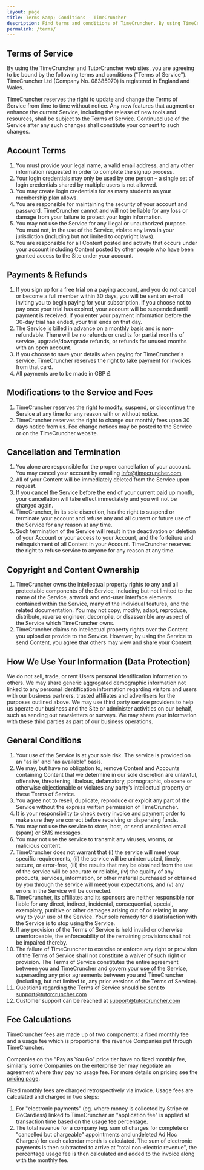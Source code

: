 ```yaml
---
layout: page
title: Terms &amp; Conditions - TimeCruncher
description: Find terms and conditions of TimeCruncher. By using TimeCruncher, you agree to these terms of use.
permalink: /terms/
---
```


## Terms of Service

By using the TimeCruncher and TutorCruncher web sites, you are agreeing to be bound by the following terms and conditions ("Terms of Service").
TimeCruncher Ltd (Company No. 08385970) is registered in England and Wales.

TimeCruncher reserves the right to update and change the Terms of Service from time to time without notice.
Any new features that augment or enhance the current Service, including the release of new tools and resources, 
shall be subject to the Terms of Service. Continued use of the Service after any such changes shall constitute your consent to such changes.

## Account Terms

1. You must provide your legal name, a valid email address, and any other information requested in order to complete the signup process.
1. Your login credentials may only be used by one person – a single set of login credentials shared by multiple users is not allowed.
1. You may create login credentials for as many students as your membership plan allows.
1. You are responsible for maintaining the security of your account and password. TimeCruncher cannot and will not be liable for any loss or damage from your failure to protect your login information.
1. You may not use the Service for any illegal or unauthorized purpose. You must not, in the use of the Service, violate any laws in your jurisdiction (including but not limited to copyright laws).
1. You are responsible for all Content posted and activity that occurs under your account including Content posted by other people who have been granted access to the Site under your account.

## Payments &amp; Refunds

1. If you sign up for a free trial on a paying account, and you do not cancel or become a full member within 30 days, you will be sent an e-mail inviting you to begin paying for your subscription. If you choose not to pay once your trial has expired, your account will be suspended until payment is received. If you enter your payment information before the 30-day trial has ended, your trial ends on that day.
1. The Service is billed in advance on a monthly basis and is non-refundable. There will be no refunds or credits for partial months of service, upgrade/downgrade refunds, or refunds for unused months with an open account.
1. If you choose to save your details when paying for TimeCruncher's service, TimeCruncher reserves the right to take payment for invoices from that card.
1. All payments are to be made in GBP £.

## Modifications to the Service and Fees

1. TimeCruncher reserves the right to modify, suspend, or discontinue the Service at any time for any reason with or without notice.
2. TimeCruncher reserves the right to change our monthly fees upon 30 days notice from us. Fee change notices may be posted to the Service or on the TimeCruncher website.

## Cancellation and Termination

1. You alone are responsible for the proper cancellation of your account. You may cancel your account by emailing info@timecruncher.com
1. All of your Content will be immediately deleted from the Service upon request.
1. If you cancel the Service before the end of your current paid up month, your cancellation will take effect immediately and you will not be charged again.
1. TimeCruncher, in its sole discretion, has the right to suspend or terminate your account and refuse any and all current or future use of the Service for any reason at any time.
1. Such termination of the Service will result in the deactivation or deletion of your Account or your access to your Account, and the forfeiture and relinquishment of all Content in your Account. TimeCruncher reserves the right to refuse service to anyone for any reason at any time.

## Copyright and Content Ownership

1. TimeCruncher owns the intellectual property rights to any and all protectable components of the Service, including but not limited to the name of the Service, artwork and end-user interface elements contained within the Service, many of the individual features, and the related documentation. You may not copy, modify, adapt, reproduce, distribute, reverse engineer, decompile, or disassemble any aspect of the Service which TimeCruncher owns.
1. TimeCruncher claims no intellectual property rights over the Content you upload or provide to the Service. However, by using the Service to send Content, you agree that others may view and share your Content.


## How We Use Your Information (Data Protection)

We do not sell, trade, or rent Users personal identification information to others. We may share generic aggregated demographic information not linked to any personal identification information regarding visitors and users with our business partners, trusted affiliates and advertisers for the purposes outlined above. We may use third party service providers to help us operate our business and the Site or administer activities on our behalf, such as sending out newsletters or surveys. We may share your information with these third parties as part of our business operations.

## General Conditions

1. Your use of the Service is at your sole risk. The service is provided on an "as is" and "as available" basis.
1. We may, but have no obligation to, remove Content and Accounts containing Content that we determine in our sole discretion are unlawful, offensive, threatening, libelous, defamatory, pornographic, obscene or otherwise objectionable or violates any party’s intellectual property or these Terms of Service.
1. You agree not to resell, duplicate, reproduce or exploit any part of the Service without the express written permission of TimeCruncher.
1. It is your responsibility to check every invoice and payment order to make sure they are correct before receiving or dispensing funds.
1. You may not use the service to store, host, or send unsolicited email (spam) or SMS messages.
1. You may not use the service to transmit any viruses, worms, or malicious content.
1. TimeCruncher does not warrant that (i) the service will meet your specific requirements, (ii) the service will be uninterrupted, timely, secure, or error-free, (iii) the results that may be obtained from the use of the service will be accurate or reliable, (iv) the quality of any products, services, information, or other material purchased or obtained by you through the service will meet your expectations, and (v) any errors in the Service will be corrected.
1. TimeCruncher, its affiliates and its sponsors are neither responsible nor liable for any direct, indirect, incidental, consequential, special, exemplary, punitive or other damages arising out of or relating in any way to your use of the Service. Your sole remedy for dissatisfaction with the Service is to stop using the Service.
1. If any provision of the Terms of Service is held invalid or otherwise unenforceable, the enforceability of the remaining provisions shall not be impaired thereby.
1. The failure of TimeCruncher to exercise or enforce any right or provision of the Terms of Service shall not constitute a waiver of such right or provision. The Terms of Service constitutes the entire agreement between you and TimeCruncher and govern your use of the Service, superseding any prior agreements between you and TimeCruncher (including, but not limited to, any prior versions of the Terms of Service).
1. Questions regarding the Terms of Service should be sent to support@tutorcruncher.com
1. Customer support can be reached at support@tutorcruncher.com


## Fee Calculations

TimeCruncher fees are made up of two components: a fixed monthly fee and a usage fee which is proportional the revenue Companies put through TimeCruncher.

Companies on the "Pay as You Go" price tier have no fixed monthly fee, similarly some Companies on the enterprise tier may negotiate an agreement where they pay
no usage fee. For more details on pricing see the [pricing page](/pricing).

Fixed monthly fees are charged retrospectively via invoice. Usage fees are calculated and charged in two steps:

1. For "electronic payments" (eg. where money is collected by Stripe or GoCardless) linked to TimeCruncher an "application fee" is applied at transaction time
based on the usage fee percentage.
1. The total revenue for a company (eg. sum of charges for complete or "cancelled but chargeable" appointments and undeleted Ad Hoc Charges) for 
each calendar month is calculated. The sum of electronic payments is then subtracted to arrive at "total non-electric revenue", the percentage usage 
fee is then calculated and added to the invoice along with the monthly fee.
